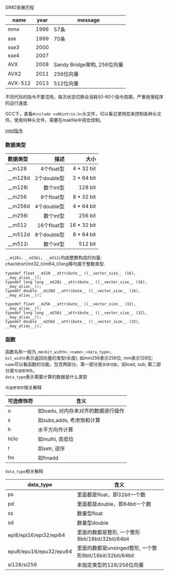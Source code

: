 SIMD发展历程

|    name |  year |  message |
|---------|-------|----------|
| mmx     | 1996  | 57条
| sse     | 1999  | 70条
| sse3    | 2000  |
| sse4    | 2007  |
| AVX     | 2008  | Sandy Bridge架构, 256位向量
| AVX2    | 2011  | 256位向量
| AVX-512 | 2013  | 512位向量

不同代际的指令不要混用，每次状态切换会消耗50-80个指令周期，严重拖慢程序的运行速度.

GCC下，查看`#include <x86intrin.h>`头文件，可以看见使用宏来控制各种头文件。使用何种头文件，需要在makfile中用宏控制。


[intel指令](https://www.intel.com/content/www/us/en/docs/intrinsics-guide/index.htm)





### 数据类型

| 数据类型  |   描述 |       大小 |
|:--------|--------:|-----------:|
| __m128  | 4个float型  | 4 * 32 bit
| __m128d | 2个double型 | 2 * 64 bit
| __m128i | 数个int型    | 128 bit
| __m256  | 8个float型  | 8 * 32 bit
| __m256d | 4个double型 | 4 * 64 bit
| __m256i | 数个int型    | 256 bit
| __m512  | 16个float型  | 16 * 32 bit
| __m512d | 8个double型 | 8 * 64 bit
| __m512i | 数个int型    | 512 bit

`__m128i，__m256i, __m512i`均由整数构成的向量; char/short/int32_t/int64_t/long等均属于整数类型.


```
typedef float __m128 __attribute__ ((__vector_size__ (16), __may_alias__));
typedef long long __m128i __attribute__ ((__vector_size__ (16), __may_alias__));
typedef double __m128d __attribute__ ((__vector_size__ (16), __may_alias__));

typedef float __m256 __attribute__ ((__vector_size__ (32), __may_alias__));
typedef long long __m256i __attribute__ ((__vector_size__ (32), __may_alias__));
typedef double __m256d __attribute__ ((__vector_size__ (32), __may_alias__));
```


### 函数

函数名称一般为`_mm<bit_width>_<name>_<data_type>`, </br>
`bit_width`表示返回向量的类型(长度), 如mm256表示256位, mm表示128位; </br>
`name`可以看函数的功能，包含两部分。第一部分是`具体功能`，如load, sub; 第二部分是`可选修饰符`。</br>
`data_type`表示需要计算的数据是什么类型 </br>

`可选修饰符`相关解释

| 可选修饰符  | 含义 |
|-----------|------|
| u     | 如loadu, 对内存未对齐的数据进行操作
| s     | 如subs,adds, 考虑饱和计算
| h     | 水平方向作计算
| hi/lo | 如mulhi, 高低位
| r     | 如setr, 逆序
| fm    | 如fmadd


`data_type`相关解释

| data_type | 含义 |
|-----------|------|
| ps | 里面都是float，即32bit一个数 |
| pd | 里面都是double，即64bit一个数 |
| ss | 数量型float
| sd | 数量型double
| epi8/epi16/epi32/epi64 | 里面的数都是整形, 一个整形8bit/16bit/32bit/64bit
| epu8/epu16/epu32/epu64 | 里面的数都是unsinged整形, 一个整形8bit/16bit/32bit/64bit
| si128/si256 | 未指定类型的128/256位向量
